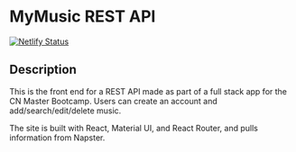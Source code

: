 # MyMusic REST API

[![Netlify Status](https://api.netlify.com/api/v1/badges/80b3c89d-9a9f-45c8-9147-edcc42d81137/deploy-status)](https://app.netlify.com/sites/mymusic-uk/deploys)

## Description

This is the front end for a REST API made as part of a full stack app for the CN Master Bootcamp. Users can create an account and add/search/edit/delete music.

The site is built with React, Material UI, and React Router, and pulls information from Napster.

